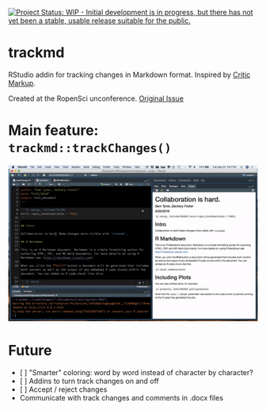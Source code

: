 <!-- README.md is generated from README.Rmd. Please edit that file -->
[![Project Status: WIP - Initial development is in progress, but there
has not yet been a stable, usable release suitable for the
public.](http://www.repostatus.org/badges/latest/wip.svg)](http://www.repostatus.org/#wip)

trackmd
=======

RStudio addin for tracking changes in Markdown format. Inspired by
[Critic Markup](http://criticmarkup.com/).

Created at the RopenSci unconference. [Original
Issue](https://github.com/ropensci/unconf18/issues/76)

Main feature: `trackmd::trackChanges()`
=======================================

![](trackchanges.gif)

Future
======

-   \[ \] "Smarter" coloring: word by word instead of character by
    character?
-   \[ \] Addins to turn track changes on and off
-   \[ \] Accept / reject changes
-   Communicate with track changes and comments in .docx files
